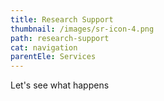 ```yaml
---
title: Research Support
thumbnail: /images/sr-icon-4.png
path: research-support
cat: navigation
parentEle: Services
---
```

Let's see what happens
